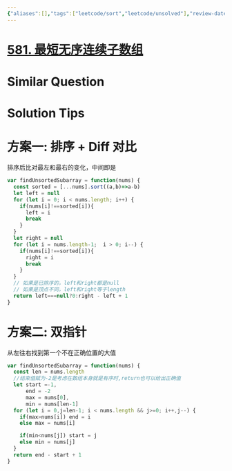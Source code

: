 ```yaml
---
{"aliases":[],"tags":["leetcode/sort","leetcode/unsolved"],"review-dates":[],"dg-publish":true,"difficulty":"medium","date-created":"2023-07-24-Mon, 10:58:03 am","date-modified":"2023-07-24-Mon, 2:19:41 pm","permalink":"/programming/basic/leetcode/581. 最短无序连续子数组/","dgPassFrontmatter":true}
---
```



# [581. 最短无序连续子数组](https://leetcode.cn/problems/shortest-unsorted-continuous-subarray/)

# Similar Question

# Solution Tips

# 方案一: 排序 + Diff 对比

排序后比对最左和最右的变化，中间即是

  ```js
  var findUnsortedSubarray = function(nums) {
    const sorted = [...nums].sort((a,b)=>a-b)
    let left = null
    for (let i = 0; i < nums.length; i++) {
      if(nums[i]!==sorted[i]){
        left = i
        break
      }
    }
    let right = null
    for (let i = nums.length-1;  i > 0; i--) {
      if(nums[i]!==sorted[i]){
        right = i
        break
      }
    }
    // 如果是已排序的，left和right都是null
    // 如果是顶点不同，left和right等于length
    return left===null?0:right - left + 1
  }
  ```

# 方案二: 双指针

从左往右找到第一个不在正确位置的大值

  ```js
  var findUnsortedSubarray = function(nums) {
    const len = nums.length
    //结束值赋为-2是考虑在数组本身就是有序时,return也可以给出正确值
    let start =-1,
        end = -2
        max = nums[0],
        min = nums[len-1]
    for (let i = 0,j=len-1; i < nums.length && j>=0; i++,j--) {
      if(max>nums[i]) end = i
      else max = nums[i]
  
      if(min<nums[j]) start = j
      else min = nums[j]
    }
    return end - start + 1
  }
  ```
